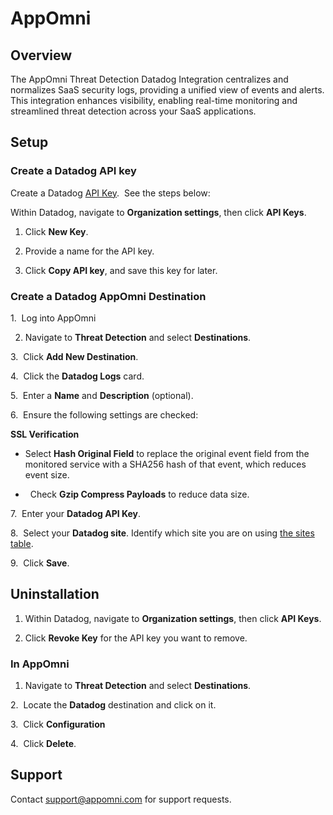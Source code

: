 # AppOmni

## Overview

The AppOmni Threat Detection Datadog Integration centralizes and normalizes SaaS security logs, providing a unified view of events and alerts. This integration enhances visibility, enabling real-time monitoring and streamlined threat detection across your SaaS applications.

## Setup

### Create a Datadog API key

Create a Datadog [API Key][1].  See the steps below:

Within Datadog, navigate to **Organization settings**, then click **API Keys**.

1. Click **New Key**.

2. Provide a name for the API key.

3. Click **Copy API key**, and save this key for later.

### Create a Datadog AppOmni Destination

1.  Log into AppOmni

2. Navigate to **Threat Detection** and select **Destinations**.

3.  Click **Add New Destination**.

4.  Click the **Datadog Logs** card.

5.  Enter a **Name** and **Description** (optional).

6.  Ensure the following settings are checked:

**SSL Verification**

- Select **Hash Original Field** to replace the original event field from the monitored service with a SHA256 hash of that event, which reduces event size.

-   Check **Gzip Compress Payloads** to reduce data size.

7.  Enter your **Datadog API Key**.

8.  Select your **Datadog site**. Identify which site you are on using [the sites table][2].

9.  Click **Save**.


## Uninstallation

1. Within Datadog, navigate to **Organization settings**, then click **API Keys**.

2. Click **Revoke Key** for the API key you want to remove.

### In AppOmni

1. Navigate to **Threat Detection** and select **Destinations**.

2.  Locate the **Datadog** destination and click on it.

3.  Click **Configuration**

4.  Click **Delete**.


## Support

Contact <support@appomni.com> for support requests.


[1]: https://docs.datadoghq.com/account_management/api-app-keys/
[2]: https://docs.datadoghq.com/getting_started/site/